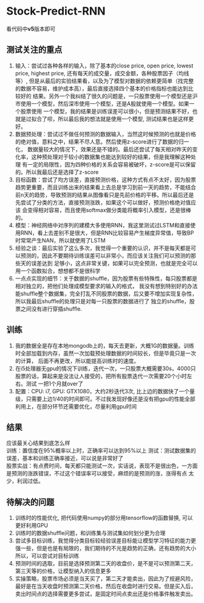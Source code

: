 # Stock-Predict-RNN
看代码中**v5**版本即可
## 测试关注的重点
1. 输入：尝试过各种各样的输入，除了基本的close price, open price, lowest price, highest price, 还有每天的成交量，成交金额，各种股票因子（均线等）,
但是从最后的实验结果看，以及为了模型对数据的依赖更简单（找完整的数据不容易，维护成本高），最后直接选择四个基本的价格指标也能达到比较好的
结果。另外一个我纠结了很久的问题是，一只股票使用一个模型还是沪市使用一个模型，然后深市使用一个模型，还是A股就使用一个模型。如果一个股票使用
一个模型，我的结果是训练误差可以很小，但是预测结果不好，也就是过拟合了呗，所以最后我的想法就是使用一个模型, 测试结果也是这样更好。
2. 数据预处理：尝试过不做任何预测的数据输入，当然这时候预测的也就是价格的绝对值，意料之中，结果不尽人意。然后使用z-score进行了数据的归一化，
数据量较大的情况下，效果还是不错的。最后还尝试了每天相对昨天的变化率，这种预处理对于较小的数据集也能达到较好的结果，但是我理解这种处理
有一定的局限性，因为四种价格的关系会容易被破坏，z-score是可以保留的。所以我最后还是选择了z-score
3. 目标函数：尝试了均方误差，直接预测价格，这种方式有点不太好，因为股票趋势更重要，而且训练出来的结果看上去总是学习到前一天的趋势，不能结合
前n天的趋势，导致预测的结果从图像看只是先前价格的平移。所以最后还是先尝试了分类的方法，直接预测涨跌，如果这个可以做好，预测价格绝对值应该
会变得相对容易，而且使用softmax做分类能将概率引入模型，还是很棒的。
4. 模型：神经网络中对序列的建模大多使用RNN，我这里测试过LSTM和直接使用RNN，看上去差别不是很大，但是RNN比较容易产生梯度异常值，导致BP时常常产生NAN，所以就使用了LSTM  
5. 经验之谈：最后实验了这么多次，我觉得一个重要的认识，并不是每天都是可以预测的，因此不要期待训练误差可以非常小，而应该关注我们可以预测的那些天的误差达到
足够小，这点非常关键，如果可以完全预测，也就是完全可以用一个函数拟合，想想都不是很科学
6. 一点点实现的细节：关于数据的shuffle，因为股票有些特殊性，每只股票都是相对独立的，把他们处理成模型要求的输入的格式，
我没有想到特别好的办法能shuffle整个数据集，完全打乱不同股票的数据，后又要不增加实现复杂性，所以我最后shuffle的处理只是对每一只股票的数据进行了
独立的shuffle，股票之间没有进行穿插shuffle.

## 训练
1. 我的数据全是存在本地mongodb上的，每天去更新，大概1G的数据量。训练时全部加载到内存，虽然一次加载预处理数据的时间较长，但是毕竟只是一次的计算，
后面不再更改，所以能提高训练时的速度。
2. 在i5处理器无gpu的情况下训练，迭代一次，一只股票大概需要30s，4000只股票的话，算起来是没法让人接受的，把所有股票迭代一次需要20个小时左右。测试
一把1个月就over了
3. 配置：CPU: i7, GPU: GTX1080，大约2秒迭代3次, 比上边的数据快了一个量级，只需要上边1/40的时间即可。不过我发现好像还是没有把gpu的性能全部
利用上，在部分环节还需要优化，尽量利用gpu时间


## 结果
应该最关心结果到底怎么样  
训练：置信度在95%概率以上时，正确率可以达到95%以上 
测试：测试数据集的误差，基本和训练正确率接近，可以说是非常好了  
股票实战：有点费时间，每天都只能测试一次，实话说，表现不是很出色，一方面是预测的涨跌错误，不过这个错误率可以接受，麻烦的是预测的涨，涨得有点
太少，利润过低。  


## 待解决的问题
1. 训练时的性能优化, 把代码使用numpy的部分用tensorflow的函数替换, 可以更好利用GPU
2. 训练时的数据shuffle问题，和训练集与测试集如何划分更为合理
3. 尝试多目标训练，我觉得分类目标较经验误差目标能让模型学习特征的能力更强一些，但是也是有局限的，我们期待的不光是趋势的正确，还有趋势的大小
所以，可以尝试对目标训练
4. 预测时间的选取，目前是选择预测第二天的收盘价，是不是可以预测第二天，第三天等的价格，让模型纳入的信息更多
5. 实操策略，股票市场必须是当天买了，第二天才能卖出，因此为了规避风险，最好是在当天收盘时预测第二天价格，然后在收盘时进行交易。但是买入后，
卖出时间点的选择需要更多尝试，是固定时间点卖出还是价格事件触发卖出。
